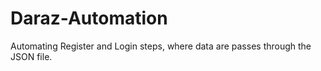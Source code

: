 # Daraz-Automation
Automating Register and Login steps, where data are passes through the JSON file.
